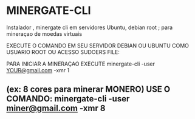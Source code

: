 # MINERGATE-CLI
Instalador , minergate cli em servidores Ubuntu, debian root ; para mineraçao de moedas virtuais 

EXECUTE O COMANDO EM SEU SERVIDOR DEBIAN OU UBUNTU COMO USUARIO ROOT OU ACESSO SUDOERS FILE:

PARA INICIAR A MINERAÇAO EXECUTE 
minergate-cli -user <YOUR@gmail.com> -xmr 1

(ex: 8 cores para minerar MONERO) USE O COMANDO:
minergate-cli -user miner@gmail.com -xmr 8
-----------------------------------------------
